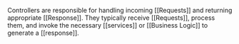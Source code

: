 Controllers are responsible for handling incoming [[Requests]] and returning appropriate [[Response]]. They typically receive [[Requests]], process them, and invoke the necessary [[services]] or [[Business Logic]] to generate a [[response]].